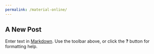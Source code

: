 ```yaml
---
permalink: /material-online/
---
```


## A New Post

Enter text in [Markdown](http://daringfireball.net/projects/markdown/). Use the toolbar above, or click the **?** button for formatting help.
